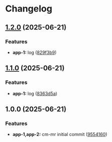 # Changelog

## [1.2.0](https://github.com/dlior/cm-mr/compare/app-1@v1.1.0...app-1@v1.2.0) (2025-06-21)


### Features

* **app-1:** log ([829f3b9](https://github.com/dlior/cm-mr/commit/829f3b99ba16f10b67ca502dc7fee1404d13dfec))

## [1.1.0](https://github.com/dlior/cm-mr/compare/app-1@v1.0.0...app-1@v1.1.0) (2025-06-21)


### Features

* **app-1:** log ([8363d5a](https://github.com/dlior/cm-mr/commit/8363d5ae127289f8080ee71c89a45f28f97684b0))

## 1.0.0 (2025-06-21)


### Features

* **app-1,app-2:** cm-mr initial commit ([9554160](https://github.com/dlior/cm-mr/commit/95541601242f445c0f4909c56e835039e25cc711))
